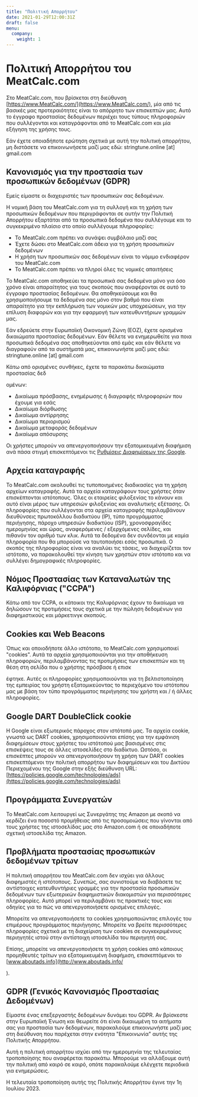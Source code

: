 ```yaml
---
title: "Πολιτική Απορρήτου"
date: 2021-01-29T12:00:31Z
draft: false
menu:
  company:
    weight: 1
---
```


# Πολιτική Απορρήτου του MeatCalc.com

Στο MeatCalc.com, που βρίσκεται στη διεύθυνση [https://www.MeatCalc.com/](https://www.MeatCalc.com/), μία από τις βασικές μας προτεραιότητες είναι το απόρρητο των επισκεπτών μας. Αυτό το έγγραφο προστασίας δεδομένων περιέχει τους τύπους πληροφοριών που συλλέγονται και καταγράφονται από το MeatCalc.com και μία εξήγηση της χρήσης τους.

Εάν έχετε οποιαδήποτε ερώτηση σχετικά με αυτή την πολιτική απορρήτου, μη διστάσετε να επικοινωνήσετε μαζί μας εδώ: stringtune.online [at] gmail.com

## Κανονισμός για την προστασία των προσωπικών δεδομένων (GDPR)

Εμείς είμαστε οι διαχειριστές των προσωπικών σας δεδομένων.

Η νομική βάση του MeatCalc.com για τη συλλογή και τη χρήση των προσωπικών δεδομένων που περιγράφονται σε αυτήν την Πολιτική Απορρήτου εξαρτάται από τα προσωπικά δεδομένα που συλλέγουμε και το συγκεκριμένο πλαίσιο στο οποίο συλλέγουμε πληροφορίες:

- Το MeatCalc.com πρέπει να συνάψει συμβόλαιο μαζί σας
- Έχετε δώσει στο MeatCalc.com άδεια για τη χρήση προσωπικών δεδομένων
- Η χρήση των προσωπικών σας δεδομένων είναι το νόμιμο ενδιαφέρον του MeatCalc.com
- Το MeatCalc.com πρέπει να πληροί όλες τις νομικές απαιτήσεις

Το MeatCalc.com αποθηκεύει τα προσωπικά σας δεδομένα μόνο για όσο χρόνο είναι απαραίτητος για τους σκοπούς που αναφέρονται σε αυτό το έγγραφο προστασίας δεδομένων. Θα αποθηκεύσουμε και θα χρησιμοποιήσουμε τα δεδομένα σας μόνο στον βαθμό που είναι απαραίτητο για την εκπλήρωση των νομικών μας υποχρεώσεων, για την επίλυση διαφορών και για την εφαρμογή των κατευθυντήριων γραμμών μας.

Εάν εδρεύετε στην Ευρωπαϊκή Οικονομική Ζώνη (ΕΟΖ), έχετε ορισμένα δικαιώματα προστασίας δεδομένων. Εάν θέλετε να ενημερωθείτε για ποια προσωπικά δεδομένα σας αποθηκεύονται από εμάς και εάν θέλετε να διαγραφούν από τα συστήματά μας, επικοινωνήστε μαζί μας εδώ: stringtune.online [at] gmail.com

Κάτω από ορισμένες συνθήκες, έχετε τα παρακάτω δικαιώματα προστασίας δεδ

ομένων:

- Δικαίωμα πρόσβασης, ενημέρωσης ή διαγραφής πληροφοριών που έχουμε για εσάς
- Δικαίωμα διόρθωσης
- Δικαίωμα αντίρρησης
- Δικαίωμα περιορισμού
- Δικαίωμα μεταφοράς δεδομένων
- Δικαίωμα απόσυρσης

Οι χρήστες μπορούν να απενεργοποιήσουν την εξατομικευμένη διαφήμιση ανά πάσα στιγμή επισκεπτόμενοι τις [Ρυθμίσεις Διαφημίσεων της Google](https://www.google.com/settings/ads).

## Αρχεία καταγραφής

Το MeatCalc.com ακολουθεί τις τυποποιημένες διαδικασίες για τη χρήση αρχείων καταγραφής. Αυτά τα αρχεία καταγράφουν τους χρήστες όταν επισκέπτονται ιστότοπους. Όλες οι εταιρείες φιλοξενίας το κάνουν και αυτό είναι μέρος των υπηρεσιών φιλοξενίας και αναλυτικής εξέτασης. Οι πληροφορίες που συλλέγονται στα αρχεία καταγραφής περιλαμβάνουν διευθύνσεις πρωτοκόλλου διαδικτύου (IP), τύπο προγράμματος περιήγησης, πάροχο υπηρεσιών διαδικτύου (ISP), χρονοσφραγίδες ημερομηνίας και ώρας, αναφερόμενες / εξερχόμενες σελίδες, και πιθανόν τον αριθμό των κλικ. Αυτά τα δεδομένα δεν συνδέονται με καμία πληροφορία που θα μπορούσε να ταυτοποιήσει εσάς προσωπικά. Ο σκοπός της πληροφορίας είναι να αναλύει τις τάσεις, να διαχειρίζεται τον ιστότοπο, να παρακολουθεί την κίνηση των χρηστών στον ιστότοπο και να συλλέγει δημογραφικές πληροφορίες.

## Νόμος Προστασίας των Καταναλωτών της Καλιφόρνιας ("CCPA")

Κάτω από τον CCPA, οι κάτοικοι της Καλιφόρνιας έχουν το δικαίωμα να δηλώσουν τις προτιμήσεις τους σχετικά με την πώληση δεδομένων για διαφημιστικούς και μάρκετινγκ σκοπούς.

## Cookies και Web Beacons

Όπως και οποιοδήποτε άλλο ιστότοπο, το MeatCalc.com χρησιμοποιεί "cookies". Αυτά τα αρχεία χρησιμοποιούνται για την αποθήκευση πληροφοριών, περιλαμβάνοντας τις προτιμήσεις των επισκεπτών και τη θέση στη σελίδα που ο χρήστης πρόσβασε ή επισκ

έφτηκε. Αυτές οι πληροφορίες χρησιμοποιούνται για τη βελτιστοποίηση της εμπειρίας του χρήστη εξατομικεύοντας το περιεχόμενο του ιστότοπου μας με βάση τον τύπο προγράμματος περιήγησης του χρήστη και / ή άλλες πληροφορίες.

## Google DART DoubleClick cookie

Η Google είναι εξωτερικός πάροχος στον ιστότοπό μας. Τα αρχεία cookie, γνωστά ως DART cookies, χρησιμοποιούνται επίσης για την εμφάνιση διαφημίσεων στους χρήστες του ιστότοπού μας βασισμένες στις επισκέψεις τους σε άλλες ιστοσελίδες στο διαδίκτυο. Ωστόσο, οι επισκέπτες μπορούν να απενεργοποιήσουν τη χρήση των DART cookies επισκεπτόμενοι την πολιτική απορρήτου των διαφημίσεων και του Δικτύου Περιεχομένου της Google στην εξής διεύθυνση URL: [https://policies.google.com/technologies/ads](https://policies.google.com/technologies/ads)

## Προγράμματα Συνεργατών

Το MeatCalc.com λειτουργεί ως Συνεργάτης της Amazon με σκοπό να κερδίζει ένα ποσοστό προμήθειας από τις προσομοιώσεις που γίνονται από τους χρήστες της ιστοσελίδας μας στο Amazon.com ή σε οποιαδήποτε σχετική ιστοσελίδα της Amazon.

## Προβλήματα προστασίας προσωπικών δεδομένων τρίτων

Η πολιτική απορρήτου του MeatCalc.com δεν ισχύει για άλλους διαφημιστές ή ιστότοπους. Συνεπώς, σας συνιστούμε να διαβάσετε τις αντίστοιχες κατευθυντήριες γραμμές για την προστασία προσωπικών δεδομένων των εξωτερικών διαφημιστικών διακομιστών για περισσότερες πληροφορίες. Αυτό μπορεί να περιλαμβάνει τις πρακτικές τους και οδηγίες για το πώς να απενεργοποιήσετε ορισμένες επιλογές.

Μπορείτε να απενεργοποιήσετε τα cookies χρησιμοποιώντας επιλογές του επιμέρους προγράμματος περιήγησης. Μπορείτε να βρείτε περισσότερες πληροφορίες σχετικά με τη διαχείριση των cookies σε συγκεκριμένους περιηγητές ιστού στην αντίστοιχη ιστοσελίδα του περιηγητή σας.

Επίσης, μπορείτε να απενεργοποιήσετε τη χρήση cookies από κάποιους προμηθευτές τρίτων για εξατομικευμένη διαφήμιση, επισκεπτόμενοι το [www.aboutads.info](http://www.aboutads.info/

).

## GDPR (Γενικός Κανονισμός Προστασίας Δεδομένων)

Είμαστε ένας επεξεργαστής δεδομένων δυνάμει του GDPR. Αν βρίσκεστε στην Ευρωπαϊκή Ένωση και θεωρείτε ότι είναι δικαιωμένη τα αιτήματα σας για προστασία των δεδομένων, παρακαλούμε επικοινωνήστε μαζί μας στη διεύθυνση που παρέχεται στην ενότητα "Επικοινωνία" αυτής της Πολιτικής Απορρήτου.

Αυτή η πολιτική απορρήτου ισχύει από την ημερομηνία της τελευταίας τροποποίησης που αναφέρεται παρακάτω. Μπορούμε να αλλάξουμε αυτή την πολιτική από καιρό σε καιρό, οπότε παρακαλούμε ελέγχετε περιοδικά για ενημερώσεις.

Η τελευταία τροποποίηση αυτής της Πολιτικής Απορρήτου έγινε την 1η Ιουλίου 2023.
